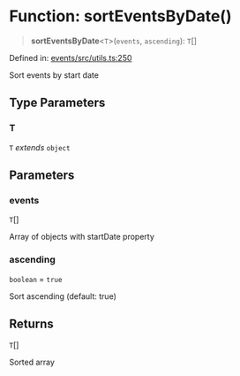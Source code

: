 # Function: sortEventsByDate()

> **sortEventsByDate**\<`T`\>(`events`, `ascending`): `T`[]

Defined in: [events/src/utils.ts:250](https://github.com/happyvertical/smrt/blob/3e10e04571f8229dee5c87ee2f9b9b06c6c49f12/packages/events/src/utils.ts#L250)

Sort events by start date

## Type Parameters

### T

`T` *extends* `object`

## Parameters

### events

`T`[]

Array of objects with startDate property

### ascending

`boolean` = `true`

Sort ascending (default: true)

## Returns

`T`[]

Sorted array
